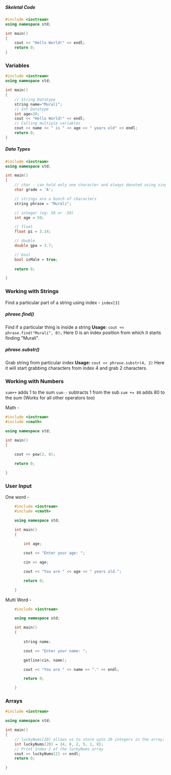 
##### Skeletal Code

```C++
#include <iostream>
using namespace std;

int main()
{
    cout << "Hello World!" << endl;
    return 0;
}
```

### Variables 

```C++
#include <iostream>
using namespace std;

int main()
{
	// String Datatype
    string name="Murali";
    // Int Datatype
    int age=20;
    cout << "Hello World!" << endl;
    // Calling multiple variables
    cout << name << " is " << age << " years old" << endl;
    return 0;
}
```

##### Data Types

```C++
#include <iostream>
using namespace std;

int main()
{
    // char - can hold only one character and always denoted using single quotes
    char grade = 'A';

    // strings are a bunch of characters
    string phrase = "Murali";

    // integer (eg: 50 or -50)
    int age = 50;

    // float 
    float pi = 3.14;

    // double 
    double gpa = 3.7;

    // bool
    bool isMale = true;
    
    return 0;

}
```


### Working with Strings

Find a particular part of a string using index - `index[3]`

##### phrase.find()
Find if a particular thing is inside a string
**Usage**: `cout << phrase.find("Murali", 0);`
Here 0 is an index position from which it starts finding "Murali".

##### phrase.substr()
Grab string from particular index
**Usage:** `cout << phrase.substr(4, 2)`
Here it will start grabbing characters from index 4 and grab 2 characters.


### Working with Numbers

`sum++` adds 1 to the sum
`sum--` subtracts 1 from the sub
`sum += 80` adds 80 to the sum (Works for all other operators too)

Math - 
```C++
#include <iostream>
#include <cmath>

using namespace std;

int main()
{
    
    cout << pow(2, 8);

    return 0;

}
```


### User Input

One word - 
```C++ 
    #include <iostream>
    #include <cmath>

    using namespace std;

    int main()
    {
        
        int age;

        cout << "Enter your age: ";

        cin >> age;

        cout << "You are " << age << " years old.";

        return 0;

    }
```
Multi Word -
```C++
    #include <iostream>

    using namespace std;

    int main()
    {
        
        string name;

        cout << "Enter your name: ";

        getline(cin, name);

        cout << "You are " << name << "." << endl;

        return 0;

    }
```

### Arrays 
```C++
#include <iostream>

using namespace std;

int main()
{
    // luckyNums[20] allows us to store upto 20 integers in the array; Initialize empty array - int luckyNums[20];
    int luckyNums[20] = {4, 8, 2, 5, 1, 8};
    // Print Index 2 of the luckyNums array
    cout << luckyNums[2] << endl;
    return 0;

}
```
